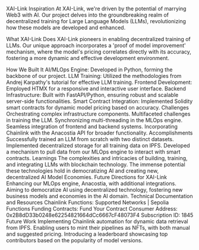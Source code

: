 XAI-Link
Inspiration
At XAI-Link, we're driven by the potential of marrying Web3 with AI. Our project delves into the groundbreaking realm of decentralized training for Large Language Models (LLMs), revolutionizing how these models are developed and enhanced.

What XAI-Link Does
XAI-Link pioneers in enabling decentralized training of LLMs. Our unique approach incorporates a 'proof of model improvement' mechanism, where the model's pricing correlates directly with its accuracy, fostering a more dynamic and effective development environment.

How We Built It
AI/MLOps Engine: Developed in Python, forming the backbone of our project.
LLM Training: Utilized the methodologies from Andrej Karpathy's tutorial for effective LLM training.
Frontend Development: Employed HTMX for a responsive and interactive user interface.
Backend Infrastructure: Built with FastAPI/Python, ensuring robust and scalable server-side functionalities.
Smart Contract Integration: Implemented Solidity smart contracts for dynamic model pricing based on accuracy.
Challenges
Orchestrating complex infrastructure components.
Multifaceted challenges in training the LLM.
Synchronizing multi-threading in the MLOps engine.
Seamless integration of frontend and backend systems.
Incorporating Chainlink with the Anacostia API for broader functionality.
Accomplishments
Successfully trained an LLM from scratch with two distinct datasets.
Implemented decentralized storage for all training data on IPFS.
Developed a mechanism to pull data from our MLOps engine to interact with smart contracts.
Learnings
The complexities and intricacies of building, training, and integrating LLMs with blockchain technology.
The immense potential these technologies hold in democratizing AI and creating new, decentralized AI Model Economies.
Future Directions for XAI-Link
Enhancing our MLOps engine, Anacostia, with additional integrations.
Aiming to democratize AI using decentralized technology, fostering new business models and economies in the AI domain.
Technical Documentation and Resources
Chainlink Functions: Supported Networks | Sepolia Functions
Funding Contracts: Fund Your Contract
Consumer Address: 0x2B8dD33b0248e62254821664dCc6667cF48073F4
Subscription ID: 1845
Future Work
Implementing Chainlink automation for dynamic data retrieval from IPFS.
Enabling users to mint their pipelines as NFTs, with both manual and suggested pricing.
Introducing a leaderboard showcasing top contributors based on the popularity of model versions.